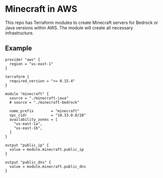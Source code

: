 # Minecraft in AWS

This repo has Terraform modules to create Minecraft servers for Bedrock or Java versions within AWS. The module will create all necessary infrastructure. 

## Example

```hcl
provider "aws" {
  region = "us-east-1"
}

terraform {
  required_version = ">= 0.15.4"
}

module "minecraft" {
  source = "./minecraft-java"
  # source = "./minecraft-bedrock"

  name_prefix        = "minecraft"
  vpc_cidr           = "10.33.0.0/28"
  availability_zones = [
    "us-east-1a",
    "us-east-1b",
  ]
}

output "public_ip" {
  value = module.minecraft.public_ip
}

output "public_dns" {
  value = module.minecraft.public_dns
}
```
